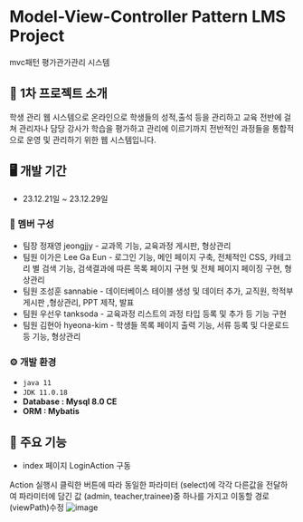 # Model-View-Controller Pattern LMS Project
mvc패턴 평가관가관리 시스템 

## 📃 1차 프로젝트 소개 
학생 관리 웹 시스템으로 온라인으로 학생들의 성적,출석 등을 관리하고 교육 전반에 걸쳐 관리자나 담당 강사가 학습을 평가하고 관리에 이르기까지 전반적인 과정들을 통합적으로 운영 및 관리하기 위한 웹 시스템입니다.

## 🖥️ 개발 기간
* 23.12.21일 ~ 23.12.29일

### 👫 멤버 구성
- 팀장 정재영 jeongjjy - 교과목 기능, 교육과정 게시판, 형상관리
- 팀원 이가은 Lee Ga Eun - 로그인 기능, 메인 페이지 구축, 전체적인 CSS, 카테고리 별 검색 기능, 검색결과에 따른 목록 페이지 구현 및 전체 페이지 페이징 구현, 형상관리 
- 팀원 조성훈 sannabie -  데이터베이스 테이블 생성 및 데이터 추가, 교직원, 학적부 게시판 ,형상관리, PPT 제작, 발표
- 팀원 우선우 tanksoda - 교육과정 리스트의 과정 타입 등록 및 추가 등 기능 구현 
- 팀원 김현아 hyeona-kim - 학생들 목록 페이지 출력 기능, 서류 등록 및 다운로드 등 기능, 형상관리

### ⚙️ 개발 환경
- `java 11`
- `JDK 11.0.18`
- **Database : Mysql 8.0 CE**
- **ORM : Mybatis**

## 📌 주요 기능 
- index 페이지 LoginAction 구동

  
 Action 실행시 클릭한 버튼에 따라 동일한 파라미터 (select)에 각각 다른값을 전달하여 파라미터에 담긴 값 (admin, teacher,trainee)중 하나를 가지고 이동할 경로 (viewPath)수정
  ![image](https://github.com/hyeona-kim/1221p/assets/45028751/f36ab6c6-7194-46d5-85ac-cd64be5682b2)
